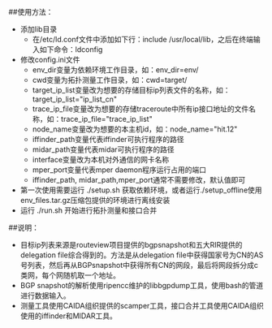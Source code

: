 ##使用方法：
* 添加lib目录
    * 在/etc/ld.conf文件中添加如下行：include /usr/local/lib，之后在终端输入如下命令：ldconfig
* 修改config.ini文件
    * env_dir变量为依赖环境工作目录，如：env_dir=env/
    * cwd变量为拓扑测量工作目录，如：cwd=target/
    * target_ip_list变量改为想要的存储目标ip列表文件的名称，如：target_ip_list="ip_list_cn"
    * trace_ip_file变量改为想要的存储traceroute中所有ip接口地址的文件名称，如：trace_ip_file="trace_ip_list"
    * node_name变量改为想要的本主机id，如：node_name="hit.12"
    * iffinder_path变量代表iffinder可执行程序的路径
    * midar_path变量代表midar可执行程序的路径
    * interface变量改为本机对外通信的网卡名称
    * mper_port变量代表mper daemon程序运行占用的端口
    * iffinder_path, midar_path,mper_port通常不需要修改，默认值即可
* 第一次使用需要运行 ./setup.sh 获取依赖环境，或者运行./setup_offline使用env_files.tar.gz压缩包提供的环境进行离线安装
* 运行 ./run.sh 开始进行拓扑测量和接口合并

##说明：
* 目标ip列表来源是routeview项目提供的bgpsnapshot和五大RIR提供的delegation file综合得到的。方法是从delegation file中获得国家号为CN的AS号列表，然后再从BGPsnapshot中获得所有CN的网段，最后将网段拆分成c类网，每个网随机取一个地址。
* BGP snapshot的解析使用ripencc维护的libbgpdump工具，使用bash的管道进行数据输入。
* 测量工具使用CAIDA组织提供的scamper工具，接口合并工具使用CAIDA组织使用的iffinder和MIDAR工具。
